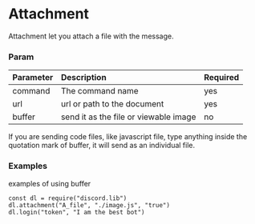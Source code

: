 # Attachment

Attachment let you attach a file with the message.

### Param

| Parameter | Description | Required |
| :--- | :--- | :--- |
| command | The command name | yes |
| url | url or path to the document | yes |
| buffer | send it as the file or viewable image | no |

If you are sending code files, like javascript file, type anything inside the quotation mark of buffer, it will send as an individual file.

### Examples

examples of using buffer

```text
const dl = require("discord.lib")
dl.attachment("A_file", "./image.js", "true")
dl.login("token", "I am the best bot")
```




